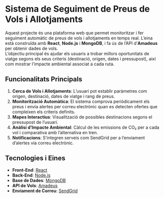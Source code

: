 # Sistema de Seguiment de Preus de Vols i Allotjaments

Aquest projecte és una plataforma web que permet monitoritzar i fer seguiment automàtic de preus de vols i allotjaments en temps real. L’eina està construïda amb **React**, **Node.js** i **MongoDB**, i fa ús de l’API d’**Amadeus** per obtenir dades de vols.  
L’objectiu principal és ajudar els usuaris a trobar millors oportunitats de viatge segons els seus criteris (destinació, origen, dates i pressupost), així com mostrar l’impacte ambiental associat a cada ruta.

## Funcionalitats Principals
1. **Cerca de Vols i Allotjaments**: L’usuari pot establir paràmetres com origen, destinació, dates de viatge i rang de preus.  
2. **Monitorització Automàtica**: El sistema comprova periòdicament els preus i envia alertes per correu electrònic quan es detecten ofertes que compleixen els criteris definits.  
3. **Mapes Interactius**: Visualització de possibles destinacions segons el pressupost de l’usuari.  
4. **Anàlisi d’Impacte Ambiental**: Càlcul de les emissions de CO₂ per a cada vol i comparativa amb l’alternativa en tren.  
5. **Notificacions**: S’integren serveis com SendGrid per a l’enviament d’alertes via correu electrònic.

## Tecnologies i Eines
- **Front-End**: [React](https://react.dev/)
- **Back-End**: [Node.js](https://nodejs.org/)
- **Base de Dades**: [MongoDB](https://www.mongodb.com/)
- **API de Vols**: [Amadeus](https://developers.amadeus.com/) 
- **Enviament de Correu**: [SendGrid](https://sendgrid.com/)
